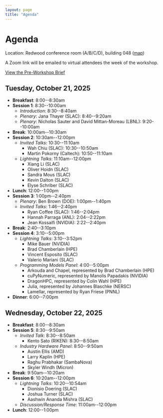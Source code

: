 ```yaml
---
layout: page
title: "Agenda"
---
```


# Agenda

Location: Redwood conference room (A/B/C/D), building 048 ([map](https://vue.slac.stanford.edu/meeting-rooms))

A Zoom link will be emailed to virtual attendees the week of the workshop.

<div class="text-center my-4">
  <a class="btn btn-primary btn-lg" role="button" href="{{ "/pdfs/LSSDA_Brief.pdf" | relative_url }}">View the Pre-Workshop Brief</a>
</div>

## Tuesday, October 21, 2025

  * **Breakfast**: 8:00--8:30am
  * **Session 1**: 8:30--10:00am
      * *Introduction*: 8:30--8:40am
      * *Plenary*: Jana Thayer (SLAC): 8:40--9:20am
      * *Plenary*: Nicholas Sauter and David Mittan-Moreau (LBNL): 9:20--10:00am
  * **Break**: 10:00am--10:30am
  * **Session 2**: 10:30am--12:00pm
      * *Invited Talks*: 10:30--11:10am
          * Wah Chiu (SLAC): 10:30--10:50am
          * Martin Pokorny (Caltech): 10:50--11:10am
      * *Lightning Talks*: 11:10am--12:00pm
          * Xiang Li (SLAC)
          * Oliver Hoidn (SLAC)
          * Sandra Mous (SLAC)
          * Kevin Dalton (SLAC)
          * Elyse Schriber (SLAC)
  * **Lunch**: 12:00--1:00pm
  * **Session 3**: 1:00pm--2:40pm
      * *Plenary*: Ben Brown (DOE): 1:00pm--1:40pm
      * *Invited Talks*: 1:46--2:40pm
          * Ryan Coffee (SLAC): 1:46--2:04pm
          * Hannah Parraga (ANL): 2:04--2:22pm
          * Jean Kossaifi (NVIDIA): 2:22--2:40pm
  * **Break**: 2:40--3:10pm
  * **Session 4**: 3:10--5:00pm
      * *Lightning Talks*: 3:10--3:52pm
          * Mike Bauer (NVIDIA)
          * Brad Chamberlain (HPE)
          * Vincent Esposito (SLAC)
          * Valerio Mariani (SLAC)
      * *Programming Models Panel*: 4:00--5:00pm
          * Arkouda and Chapel, represented by Brad Chamberlain (HPE)
          * cuPyNumeric, represented by Manolis Papadakis (NVIDIA)
          * DragonHPC, represented by Colin Wahl (HPE)
          * Julia, represented by Johannes Blaschke (NERSC)
          * Lamellar, represented by Ryan Friese (PNNL)
  * **Dinner**: 6:00--7:00pm

## Wednesday, October 22, 2025

  * **Breakfast**: 8:00--8:30am
  * **Session 5**: 8:30--9:50am
      * *Invited Talk*: 8:30--8:50am
          * Kento Sato (RIKEN): 8:30--8:50am
      * *Industry Hardware Panel*: 8:50--9:50am
        * Austin Ellis (AMD)
        * Larry Kaplin (HPE)
        * Raghu Prabhakar (SambaNova)
        * Skyler Windh (Micron)
  * **Break**: 9:50am--10:20am
  * **Session 6**: 10:20am--12:00pm
      * *Lightning Talks*: 10:20--10:54am
          * Dionisio Doering (SLAC)
          * Joshua Turner (SLAC)
          * Aashwin Ananda Mishra (SLAC)
      * *Discussion/Response Time*: 11:00am--12:00pm
  * **Lunch**: 12:00--1:00pm

